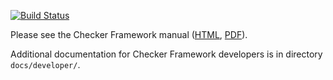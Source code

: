 [![Build Status](https://travis-ci.org/979216944/checker-framework.svg?branch=master)](https://travis-ci.org/979216944/checker-framework)

Please see the Checker Framework manual ([HTML](https://checkerframework.org/manual/), [PDF](https://checkerframework.org/manual/checker-framework-manual.pdf)).

Additional documentation for Checker Framework developers
is in directory `docs/developer/`.
